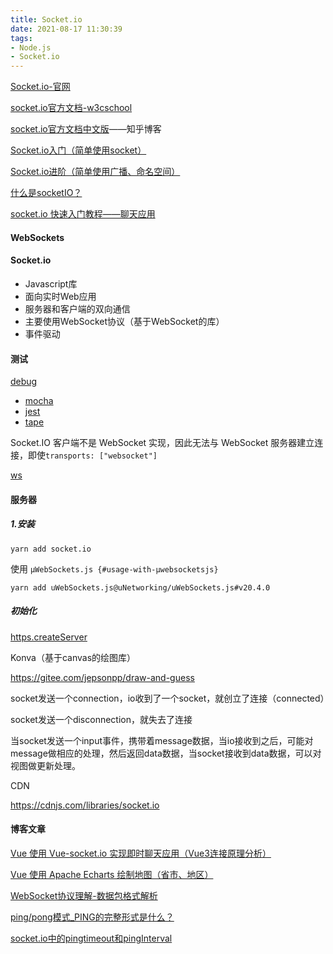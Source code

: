 ```yaml
---
title: Socket.io
date: 2021-08-17 11:30:39
tags:
- Node.js
- Socket.io
---
```


[Socket.io-官网](https://socket.io/)

[socket.io官方文档-w3cschool](https://www.w3cschool.cn/socket/)

[socket.io官方文档中文版](https://zhuanlan.zhihu.com/p/29148869)——知乎博客

[Socket.io入门（简单使用socket）](https://www.jianshu.com/p/099056f9785c)

[Socket.io进阶（简单使用广播、命名空间）](https://www.jianshu.com/p/1aa181662a07)

[什么是socketIO？](https://www.easemob.com/news/3674)



[socket.io 快速入门教程——聊天应用](https://www.w3cschool.cn/socket/socket-ulbj2eii.html)

#### WebSockets

#### Socket.io

- Javascript库
- 面向实时Web应用
- 服务器和客户端的双向通信
- 主要使用WebSocket协议（基于WebSocket的库）
- 事件驱动





#### 测试

[debug](https://github.com/visionmedia/debug)

- [mocha](https://socket.io/zh-CN/docs/v4/testing/#example-with-mocha)
- [jest](https://socket.io/zh-CN/docs/v4/testing/#example-with-jest)
- [tape](https://socket.io/zh-CN/docs/v4/testing/#example-with-tape)

Socket.IO 客户端不是 WebSocket 实现，因此无法与 WebSocket 服务器建立连接，即使`transports: ["websocket"]`

[ws](https://www.npmjs.com/package/ws)

#### 服务器

##### 1.安装

```
yarn add socket.io
```

使用 `µWebSockets.js {#usage-with-µwebsocketsjs}`

```
yarn add uWebSockets.js@uNetworking/uWebSockets.js#v20.4.0
```

##### 初始化

[https.createServer](https://nodejs.org/api/https.html#https_https_createserver_options_requestlistener)

Konva（基于canvas的绘图库）

https://gitee.com/jepsonpp/draw-and-guess





socket发送一个connection，io收到了一个socket，就创立了连接（connected）



socket发送一个disconnection，就失去了连接



当socket发送一个input事件，携带着message数据，当io接收到之后，可能对message做相应的处理，然后返回data数据，当socket接收到data数据，可以对视图做更新处理。



CDN

https://cdnjs.com/libraries/socket.io



#### 博客文章

[Vue 使用 Vue-socket.io 实现即时聊天应用（Vue3连接原理分析）](https://blog.csdn.net/weixin_47746452/article/details/126827806?spm=1001.2014.3001.5501)

[Vue 使用 Apache Echarts 绘制地图（省市、地区）](https://blog.csdn.net/weixin_47746452/article/details/125600385?spm=1001.2014.3001.5501)

[WebSocket协议理解-数据包格式解析](http://t.zoukankan.com/zhangmingda-p-12678630.html)

[ping/pong模式_PING的完整形式是什么？](ping/pong模式_PING的完整形式是什么？)

[socket.io中的pingtimeout和pingInterval](https://qa.1r1g.com/sf/ask/3490608271/#)